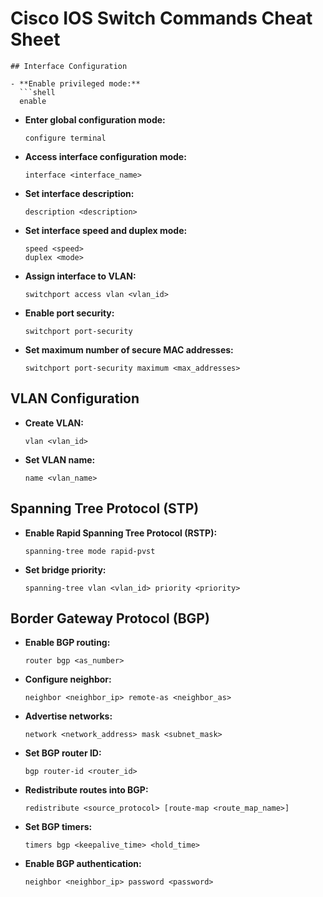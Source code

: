 # Cisco IOS Switch Commands Cheat Sheet

```
## Interface Configuration

- **Enable privileged mode:**  
  ```shell
  enable
  ```

- **Enter global configuration mode:**  
  ```shell
  configure terminal
  ```

- **Access interface configuration mode:**  
  ```shell
  interface <interface_name>
  ```

- **Set interface description:**  
  ```shell
  description <description>
  ```

- **Set interface speed and duplex mode:**  
  ```shell
  speed <speed>
  duplex <mode>
  ```

- **Assign interface to VLAN:**  
  ```shell
  switchport access vlan <vlan_id>
  ```

- **Enable port security:**  
  ```shell
  switchport port-security
  ```

- **Set maximum number of secure MAC addresses:**  
  ```shell
  switchport port-security maximum <max_addresses>
  ```

## VLAN Configuration

- **Create VLAN:**  
  ```shell
  vlan <vlan_id>
  ```

- **Set VLAN name:**  
  ```shell
  name <vlan_name>
  ```

## Spanning Tree Protocol (STP)

- **Enable Rapid Spanning Tree Protocol (RSTP):**  
  ```shell
  spanning-tree mode rapid-pvst
  ```

- **Set bridge priority:**  
  ```shell
  spanning-tree vlan <vlan_id> priority <priority>
  ```

## Border Gateway Protocol (BGP)

- **Enable BGP routing:**  
  ```shell
  router bgp <as_number>
  ```

- **Configure neighbor:**  
  ```shell
  neighbor <neighbor_ip> remote-as <neighbor_as>
  ```

- **Advertise networks:**  
  ```shell
  network <network_address> mask <subnet_mask>
  ```

- **Set BGP router ID:**  
  ```shell
  bgp router-id <router_id>
  ```

- **Redistribute routes into BGP:**  
  ```shell
  redistribute <source_protocol> [route-map <route_map_name>]
  ```

- **Set BGP timers:**  
  ```shell
  timers bgp <keepalive_time> <hold_time>
  ```

- **Enable BGP authentication:**  
  ```shell
  neighbor <neighbor_ip> password <password>
  ```